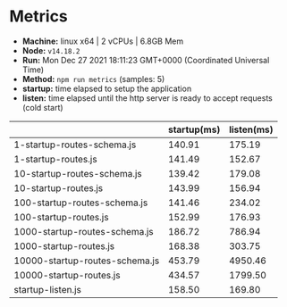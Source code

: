 # Metrics
* __Machine:__ linux x64 | 2 vCPUs | 6.8GB Mem
* __Node:__ `v14.18.2`
* __Run:__ Mon Dec 27 2021 18:11:23 GMT+0000 (Coordinated Universal Time)
* __Method:__ `npm run metrics` (samples: 5)
* __startup:__ time elapsed to setup the application
* __listen:__ time elapsed until the http server is ready to accept requests (cold start)

| | startup(ms) | listen(ms) |
|-| -       | -      |
| 1-startup-routes-schema.js | 140.91 | 175.19 |
| 1-startup-routes.js | 141.49 | 152.67 |
| 10-startup-routes-schema.js | 139.42 | 179.08 |
| 10-startup-routes.js | 143.99 | 156.94 |
| 100-startup-routes-schema.js | 141.46 | 234.02 |
| 100-startup-routes.js | 152.99 | 176.93 |
| 1000-startup-routes-schema.js | 186.72 | 786.94 |
| 1000-startup-routes.js | 168.38 | 303.75 |
| 10000-startup-routes-schema.js | 453.79 | 4950.46 |
| 10000-startup-routes.js | 434.57 | 1799.50 |
| startup-listen.js | 158.50 | 169.80 |

